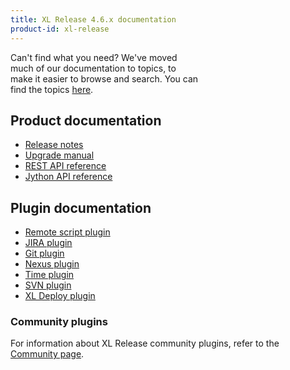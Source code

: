 ```yaml
---
title: XL Release 4.6.x documentation
product-id: xl-release
---
```


<div class="alert alert-warning" style="width: 60%">Can't find what you need? We've moved much of our documentation to topics, to make it easier to browse and search. You can find the topics <a href="/xl-release/index.html#browse-documentation-by-subject">here</a>.</div>

## Product documentation

* [Release notes](release_notes.html)
* [Upgrade manual](upgrademanual.html)
* [REST API reference](rest-api/)
* [Jython API reference](/jython-docs/#!/xl-release/4.6.x/)

## Plugin documentation

* [Remote script plugin](/xl-release/concept/introduction-to-the-xl-release-remote-script-plugin.html)
* [JIRA plugin](/xl-release/concept/introduction-to-the-xl-release-jira-plugin.html)
* [Git plugin](/xl-release/concept/introduction-to-the-xl-release-git-trigger-plugin.html)
* [Nexus plugin](/xl-release/concept/introduction-to-the-xl-release-nexus-plugin.html)
* [Time plugin](/xl-release/concept/introduction-to-the-xl-release-time-plugin.html)
* [SVN plugin](/xl-release/concept/introduction-to-the-xl-release-svn-plugin.html)
* [XL Deploy plugin](/xl-release/how-to/create-an-xl-deploy-task.html)

### Community plugins

For information about XL Release community plugins, refer to the [Community page](/community/index.html).

